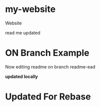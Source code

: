 # my-website
Website


read me updated

# ON Branch Example

Now editing readme on branch readme-ead

__updated locally__

# Updated For Rebase
